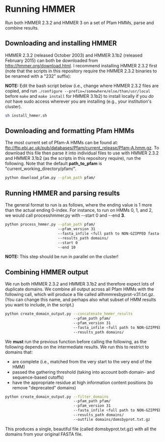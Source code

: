 # Running HMMER
Run both HMMER 2.3.2 and HMMER 3 on a set of Pfam HMMs, parse and combine results.

## Downloading and installing HMMER
HMMER 2.3.2 (released October 2003) and HMMER 3.1b2 (released February 2015) can both be downloaded from http://hmmer.org/download.html. I recommend installing HMMER 2.3.2 first (note that the scripts in this repository require the HMMER 2.3.2 binaries to be renamed with a "232" suffix):

**NOTE:** Edit the bash script below (i.e., change where HMMER 2.3.2 files are copied, and run `./configure --prefix=/somewhere/else/than/usr/local` before `make` and `make install` for HMMER 3.1b2) to install locally if you *do not* have sudo access wherever you are installing (e.g., your institution's cluster).

```bash
sh install_hmmer.sh
```


## Downloading and formatting Pfam HMMs
The most current set of Pfam-A HMMs can be found at: ftp://ftp.ebi.ac.uk/pub/databases/Pfam/current_release/Pfam-A.hmm.gz. To download this file then parse it into individual files to use with HMMER 2.3.2 and HMMER 3.1b2 (as the scripts in this repository require), run the following. Note that the default **path_to_pfam** is "current_working_directory/pfam/".

```bash
python download_pfam.py --pfam_path pfam/
```

## Running HMMER and parsing results
The general format to run is as follows, where the ending value is 1 more than the actual ending 0-index. For instance, to run on HMMs 0, 1, and 2, we would call processhmmer.py with --start 0 and --end **3**.

```bash
python process_hmmer.py --pfam_path pfam/ 
                        --pfam_version 31 
                        --fasta_infile <full path to NON-GZIPPED fasta-formatted sequence file> 
                        --results_path domains/ 
                        --start 0 
                        --end 10
```

**NOTE:** This step should be run in parallel on the cluster!

## Combining HMMER output

We run both HMMER 2.3.2 and HMMER 3.1b2 and therefore expect lots of duplicate domains. We combine all output across all Pfam HMMs with the following call, which will produce a file called allhmmresbyprot-v31.txt.gz. (You can change this name, and perhaps also what subset of HMM results you want to include, in the script.)

```bash
python create_domain_output.py --concatenate_hmmer_results 
                               --pfam_path pfam/
                               --pfam_version 31
                               --fasta_infile <full path to NON-GZIPPED fasta-formatted sequence file>
                               --results_path domains/
```

We **must** run the previous function before calling the following, as the following depends on the intermediate results. We run this to restrict to domains that:

* are complete (i.e., matched from the very start to the very end of the HMM)
* passed the gathering threshold (taking into account both domain- and sequence-based cutoffs)
* have the appropriate residue at high information content positions (to remove "deprecated" domains)

```bash
python create_domain_output.py --filter_domains
                               --pfam_path pfam/
                               --pfam_version 31
                               --fasta_infile <full path to NON-GZIPPED fasta-formatted sequence file>
                               --results_path domains/
                               --outfile domains/domsbyprot.txt.gz
```

This produces a single, beautiful file (called domsbyprot.txt.gz) with all the domains from your original FASTA file.
